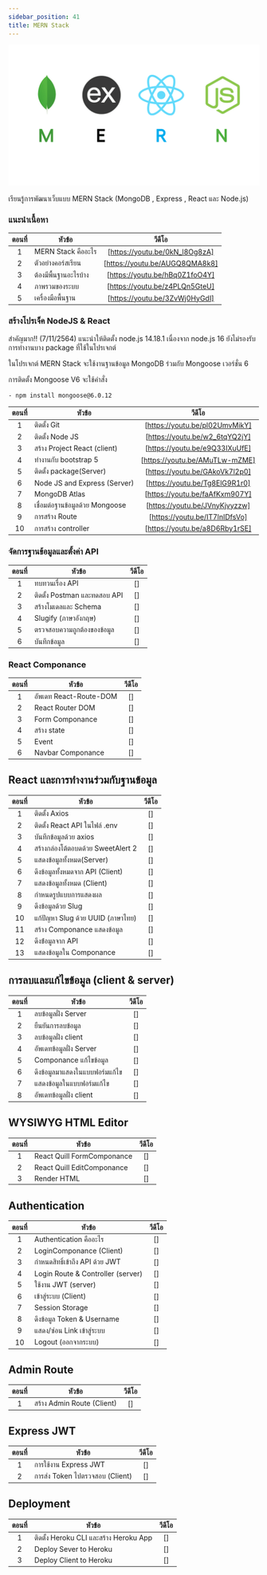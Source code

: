```yaml
---
sidebar_position: 41
title: MERN Stack
---
```


![Cover](./img/Cover%20Mern-stack.png)

เรียนรู้การพัฒนาเว็บแบบ MERN Stack (MongoDB , Express , React และ Node.js)

### แนะนำเนื้อหา

| ตอนที่ | หัวข้อ                |             วีดีโอ             |
| :----: | --------------------- | :----------------------------: |
|   1    | MERN Stack คืออะไร    | [https://youtu.be/0kN_l8Og8zA] |
|   2    | ตัวอย่างคอร์สเรียน    | [https://youtu.be/AUGQ8QMA8k8] |
|   3    | ต้องมีพื้นฐานอะไรบ้าง | [https://youtu.be/hBq0Z1foO4Y] |
|   4    | ภาพรวมของระบบ         | [https://youtu.be/z4PLQn5GteU] |
|   5    | เครื่องมือพื้นฐาน     | [https://youtu.be/3ZvWj0HyGdI] |

### สร้างโปรเจ็ค NodeJS & React

สำคัญมาก!! (7/11/2564) แนะนำให้ติดตั้ง node.js 14.18.1
เนื่องจาก node.js 16 ยังไม่รองรับการทำงานบาง package ที่ใช้ในโปรเจกต์

ในโปรเจกต์ MERN Stack จะใช้งานฐานข้อมูล MongoDB ร่วมกับ Mongoose เวอร์ชั่น 6

การติดตั้ง Mongoose V6 จะใช้คำสั่ง

```bash
- npm install mongoose@6.0.12
```

| ตอนที่ | หัวข้อ                          | วีดีโอ |
| :----: | ------------------------------- | :----: |
|   1    | ติดตั้ง Git                     |   [https://youtu.be/pl02UmvMikY]   |
|   2    | ติดตั้ง Node JS                 |   [https://youtu.be/w2_6tqYQ2jY]   |
|   3    | สร้าง Project React (client)    |   [https://youtu.be/e9Q33IXuUfE]   |
|   4    | ทำงานกับ bootstrap 5            |   [https://youtu.be/AMuTLw-mZME]   |
|   5    | ติดตั้ง package(Server)         |   [https://youtu.be/GAkoVk7l2p0]   |
|   6    | Node JS and Express (Server)    |   [https://youtu.be/Tg8ElG9R1r0]   |
|   7    | MongoDB Atlas                   |   [https://youtu.be/faAfKxm907Y]   |
|   8    | เชื่อมต่อฐานข้อมูลด้วย Mongoose |   [https://youtu.be/JVnyKjvyzzw]   |
|   9    | การสร้าง Route                  |   [https://youtu.be/IT7lnIDfsVo]   |
|   10   | การสร้าง controller             |   [https://youtu.be/a8D6Rby1rSE]   |

### จัดการฐานข้อมูลและตั้งค่า API

| ตอนที่ | หัวข้อ                       | วีดีโอ |
| :----: | ---------------------------- | :----: |
|   1    | ทบทวนเรื่อง API              |   []   |
|   2    | ติดตั้ง Postman และทดสอบ API |   []   |
|   3    | สร้างโมเดลและ Schema         |   []   |
|   4    | Slugify (ภาษาอังกฤษ)         |   []   |
|   5    | ตรวจสอบความถูกต้องของข้อมูล  |   []   |
|   6    | บันทึกข้อมูล                 |   []   |

### React Componance

| ตอนที่ | หัวข้อ                 | วีดีโอ |
| :----: | ---------------------- | :----: |
|   1    | อัพเดท React-Route-DOM |   []   |
|   2    | React Router DOM       |   []   |
|   3    | Form Componance        |   []   |
|   4    | สร้าง state            |   []   |
|   5    | Event                  |   []   |
|   6    | Navbar Componance      |   []   |

## React และการทำงานร่วมกับฐานข้อมูล

| ตอนที่ | หัวข้อ                             | วีดีโอ |
| :----: | ---------------------------------- | :----: |
|   1    | ติดตั้ง Axios                      |   []   |
|   2    | ติดตั้ง React API ในไฟล์ .env      |   []   |
|   3    | บันทึกข้อมูลด้วย axios             |   []   |
|   4    | สร้างกล่องโต้ตอบดด้วย SweetAlert 2 |   []   |
|   5    | แสดงข้อมูลทั้งหมด(Server)          |   []   |
|   6    | ดึงข้อมูลทั้งหมดจาก API (Client)   |   []   |
|   7    | แสดงข้อมูลทั้งหมด (Client)         |   []   |
|   8    | กำหนดรูปแบบการแสดงผล               |   []   |
|   9    | ดึงข้อมูลด้วย Slug                 |   []   |
|   10   | แก้ปัญหา Slug ด้วย UUID (ภาษาไทย)  |   []   |
|   11   | สร้าง Componance แสดงข้อมูล        |   []   |
|   12   | ดึงข้่อมูลจาก API                  |   []   |
|   13   | แสดงข้อมูลใน Componance            |   []   |

## การลบและแก้ไขข้อมูล (client & server)

| ตอนที่ | หัวข้อ                         | วีดีโอ |
| :----: | ------------------------------ | :----: |
|   1    | ลบข้อมูลฝั่ง Server            |   []   |
|   2    | ยืนยันการลบข้อมูล              |   []   |
|   3    | ลบข้อมูลฝั่ง client            |   []   |
|   4    | อัพเดทข้อมูลฝั่ง Server        |   []   |
|   5    | Componance แก้ไขข้อมูล         |   []   |
|   6    | ดึงข้อมูลมาแสดงในแบบฟอร์มแก้ไข |   []   |
|   7    | แสดงข้อมูลในแบบฟอร์มแก้ไข      |   []   |
|   8    | อัพเดทข้อมูลฝั่ง client        |   []   |

## WYSIWYG HTML Editor

| ตอนที่ | หัวข้อ                     | วีดีโอ |
| :----: | -------------------------- | :----: |
|   1    | React Quill FormComponance |   []   |
|   2    | React Quill EditComponance |   []   |
|   3    | Render HTML                |   []   |

## Authentication

| ตอนที่ | หัวข้อ                            | วีดีโอ |
| :----: | --------------------------------- | :----: |
|   1    | Authentication คืออะไร            |   []   |
|   2    | LoginComponance (Client)          |   []   |
|   3    | กำหนดสิทธิ์เข้าถึง API ด้วย JWT   |   []   |
|   4    | Login Route & Controller (server) |   []   |
|   5    | ใช้งาน JWT (server)               |   []   |
|   6    | เข้าสู่ระบบ (Client)              |   []   |
|   7    | Session Storage                   |   []   |
|   8    | ดึงข้อมูล Token & Username        |   []   |
|   9    | แสดง/ซ่อน Link เข้าสู่ระบบ        |   []   |
|   10   | Logout (ออกจากระบบ)               |   []   |

## Admin Route

| ตอนที่ | หัวข้อ                     | วีดีโอ |
| :----: | -------------------------- | :----: |
|   1    | สร้าง Admin Route (Client) |   []   |

## Express JWT

| ตอนที่ | หัวข้อ                          | วีดีโอ |
| :----: | ------------------------------- | :----: |
|   1    | การใช้งาน Express JWT           |   []   |
|   2    | การส่ง Token ไปตรวจสอบ (Client) |   []   |

## Deployment

| ตอนที่ | หัวข้อ                                 | วีดีโอ |
| :----: | -------------------------------------- | :----: |
|   1    | ติดตั้ง Heroku CLI และสร้าง Heroku App |   []   |
|   2    | Deploy Sever to Heroku                 |   []   |
|   3    | Deploy Client to Heroku                |   []   |
